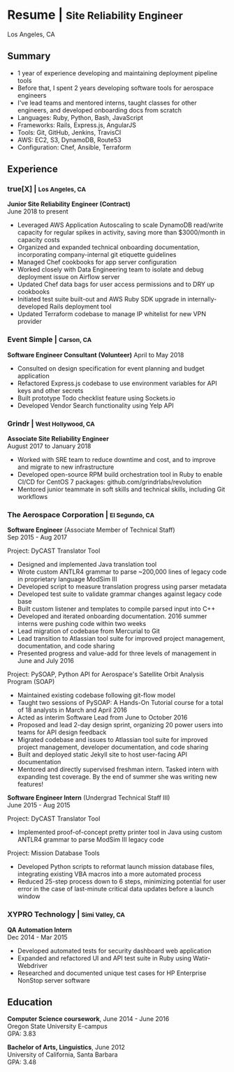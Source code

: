 # Resume | <small>Site Reliability Engineer</small>

Los Angeles, CA

## Summary

- 1 year of experience developing and maintaining deployment pipeline tools
- Before that, I spent 2 years developing software tools for aerospace engineers
- I've lead teams and mentored interns, taught classes for other engineers, and developed onboarding docs from scratch
- Languages: Ruby, Python, Bash, JavaScript
- Frameworks: Rails, Express.js, AngularJS
- Tools: Git, GitHub, Jenkins, TravisCI
- AWS: EC2, S3, DynamoDB, Route53
- Configuration: Chef, Ansible, Terraform

## Experience

### true[X] | <small>Los Angeles, CA</small>

**Junior Site Reliability Engineer (Contract)**  
June 2018 to present

- Leveraged AWS Application Autoscaling to scale DynamoDB read/write capacity for regular spikes in activity, saving more than $3000/month in capacity costs
- Organized and expanded technical onboarding documentation, incorporating company-internal git etiquette guidelines
- Managed Chef cookbooks for app server configuration
- Worked closely with Data Engineering team to isolate and debug deployment issue on Airflow server
- Updated Chef data bags for user access permissions and to DRY up cookbooks
- Initiated test suite built-out and AWS Ruby SDK upgrade in internally-developed Rails deployment tool
- Updated Terraform codebase to manage IP whitelist for new VPN provider

### Event Simple | <small>Carson, CA</small>  

**Software Engineer Consultant (Volunteer)**
April to May 2018

- Consulted on design specification for event planning and budget application
- Refactored Express.js codebase to use environment variables for API keys and other secrets
- Built prototype Todo checklist feature using Sockets.io
- Developed Vendor Search functionality using Yelp API

### Grindr | <small>West Hollywood, CA</small>

**Associate Site Reliability Engineer**  
August 2017 to January 2018  

- Worked with SRE team to reduce downtime and cost, and to improve and migrate to new infrastructure
- Developed open-source RPM build orchestration tool in Ruby to enable CI/CD for CentOS 7 packages: github.com/grindrlabs/revolution
- Mentored junior teammate in soft skills and technical skills, including Git workflows

### The Aerospace Corporation | <small>El Segundo, CA</small> 
**Software Engineer** (Associate Member of Technical Staff)   
Sep 2015 - Aug 2017  

Project: DyCAST Translator Tool

- Designed and implemented Java translation tool
- Wrote custom ANTLR4 grammar to parse ~200,000 lines of legacy code in proprietary language ModSim III
- Developed script to measure translation progress using parser metadata
- Developed test suite to validate grammar changes against legacy code base
- Built custom listener and templates to compile parsed input into C++
- Developed and iterated onboarding documentation. 2016 summer interns were pushing code within two weeks
- Lead migration of codebase from Mercurial to Git
- Lead transition to Atlassian tool suite for improved project management, documentation, and code sharing
- Presented progress and value-add for three levels of management in June and July 2016

Project: PySOAP, Python API for Aerospace's Satellite Orbit Analysis Program (SOAP)

- Maintained existing codebase following git-flow model
- Taught two sessions of PySOAP: A Hands-On Tutorial course for a total of 18 analysts in March and April 2016
- Acted as interim Software Lead from June to October 2016
- Proposed and lead 2-day design sprint, organizing 20 power users into teams for API design feedback
- Migrated codebase and issues to Atlassian tool suite for improved project management, developer documentation, and code sharing
- Built and deployed static Jekyll site to host user-facing API documentation
- Mentored and directly supervised freshman intern. Tasked intern with expanding test coverage. By the end of summer she was writing new features!

**Software Engineer Intern** (Undergrad Technical Staff III)  
June 2015 - Aug 2015  

Project: DyCAST Translator Tool

- Implemented proof-of-concept pretty printer tool in Java using custom ANTLR4 grammar to parse ModSim III legacy code

Project: Mission Database Tools

- Developed Python scripts to reformat launch mission database files, integrating existing VBA macros into a more automated process
- Reduced 25-step process down to 6 steps, minimizing potential for user error in the case of last-minute critical data updates before a launch window

### XYPRO Technology | <small>Simi Valley, CA</small> 

**QA Automation Intern**  
Dec 2014 - Mar 2015  

- Developed automated tests for security dashboard web application
- Expanded and refactored UI and API test suite in Ruby using Watir-Webdriver
- Researched and documented unique test cases for HP Enterprise NonStop server software
	
## Education
**Computer Science coursework**, June 2014 - June 2016  
Oregon State University E-campus  
GPA: 3.83

**Bachelor of Arts, Linguistics**, June 2012  
University of California, Santa Barbara  
GPA: 3.48
